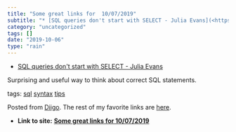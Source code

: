 ```yaml
---
title: "Some great links for  10/07/2019"
subtitle: "* [SQL queries don't start with SELECT - Julia Evans](<https://jvns.ca/blog/2019/10/03/sql-queries-d..."
category: "uncategorized"
tags: []
date: "2019-10-06"
type: "rain"
---
```

* [SQL queries don't start with SELECT - Julia Evans](<https://jvns.ca/blog/2019/10/03/sql-queries-don-t-start-with-select/>)

Surprising and useful way to think about correct SQL statements.

tags: [sql](<https://www.diigo.com/user/pitosalas/sql>)
[syntax](<https://www.diigo.com/user/pitosalas/syntax>)
[tips](<https://www.diigo.com/user/pitosalas/tips>)

Posted from [Diigo](<https://www.diigo.com>). The rest of my favorite links
are [here](<https://www.diigo.com/user/pitosalas>).


* **Link to site:** **[Some great links for  10/07/2019](None)**